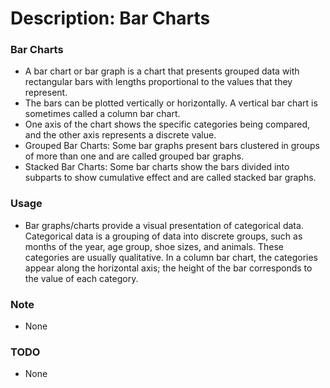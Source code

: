 # Description: Bar Charts

### Bar Charts
- A bar chart or bar graph is a chart that presents grouped data with rectangular bars with lengths proportional to the 
  values that they represent. 
- The bars can be plotted vertically or horizontally. A vertical bar chart is sometimes called a column bar chart.
- One axis of the chart shows the specific categories being compared, and the other axis represents a discrete value. 
- Grouped Bar Charts: Some bar graphs present bars clustered in groups of more than one and are called grouped bar 
  graphs.
- Stacked Bar Charts: Some bar charts show the bars divided into subparts to show cumulative effect and are called 
  stacked bar graphs. 

### Usage
- Bar graphs/charts provide a visual presentation of categorical data. Categorical data is a grouping of data into 
  discrete groups, such as months of the year, age group, shoe sizes, and animals. These categories are usually 
  qualitative. In a column bar chart, the categories appear along the horizontal axis; the height of the bar corresponds 
  to the value of each category.

### Note
- None

### TODO
- None